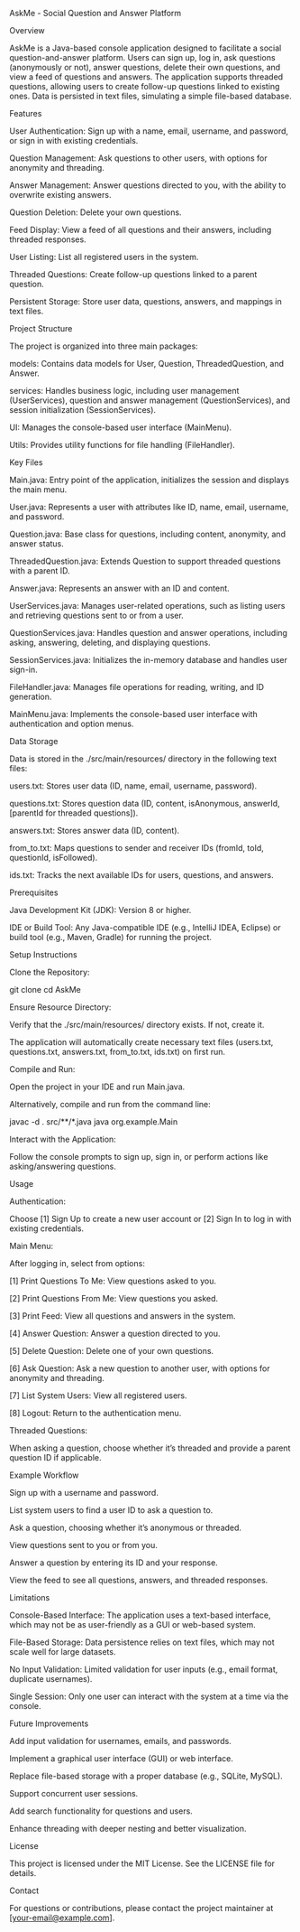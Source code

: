 AskMe - Social Question and Answer Platform

Overview

AskMe is a Java-based console application designed to facilitate a social question-and-answer platform. Users can sign up, log in, ask questions (anonymously or not), answer questions, delete their own questions, and view a feed of questions and answers. The application supports threaded questions, allowing users to create follow-up questions linked to existing ones. Data is persisted in text files, simulating a simple file-based database.

Features





User Authentication: Sign up with a name, email, username, and password, or sign in with existing credentials.



Question Management: Ask questions to other users, with options for anonymity and threading.



Answer Management: Answer questions directed to you, with the ability to overwrite existing answers.



Question Deletion: Delete your own questions.



Feed Display: View a feed of all questions and their answers, including threaded responses.



User Listing: List all registered users in the system.



Threaded Questions: Create follow-up questions linked to a parent question.



Persistent Storage: Store user data, questions, answers, and mappings in text files.

Project Structure

The project is organized into three main packages:





models: Contains data models for User, Question, ThreadedQuestion, and Answer.



services: Handles business logic, including user management (UserServices), question and answer management (QuestionServices), and session initialization (SessionServices).



UI: Manages the console-based user interface (MainMenu).



Utils: Provides utility functions for file handling (FileHandler).

Key Files





Main.java: Entry point of the application, initializes the session and displays the main menu.



User.java: Represents a user with attributes like ID, name, email, username, and password.



Question.java: Base class for questions, including content, anonymity, and answer status.



ThreadedQuestion.java: Extends Question to support threaded questions with a parent ID.



Answer.java: Represents an answer with an ID and content.



UserServices.java: Manages user-related operations, such as listing users and retrieving questions sent to or from a user.



QuestionServices.java: Handles question and answer operations, including asking, answering, deleting, and displaying questions.



SessionServices.java: Initializes the in-memory database and handles user sign-in.



FileHandler.java: Manages file operations for reading, writing, and ID generation.



MainMenu.java: Implements the console-based user interface with authentication and option menus.

Data Storage

Data is stored in the ./src/main/resources/ directory in the following text files:





users.txt: Stores user data (ID, name, email, username, password).



questions.txt: Stores question data (ID, content, isAnonymous, answerId, [parentId for threaded questions]).



answers.txt: Stores answer data (ID, content).



from_to.txt: Maps questions to sender and receiver IDs (fromId, toId, questionId, isFollowed).



ids.txt: Tracks the next available IDs for users, questions, and answers.

Prerequisites





Java Development Kit (JDK): Version 8 or higher.



IDE or Build Tool: Any Java-compatible IDE (e.g., IntelliJ IDEA, Eclipse) or build tool (e.g., Maven, Gradle) for running the project.

Setup Instructions





Clone the Repository:

git clone <repository-url>
cd AskMe



Ensure Resource Directory:





Verify that the ./src/main/resources/ directory exists. If not, create it.



The application will automatically create necessary text files (users.txt, questions.txt, answers.txt, from_to.txt, ids.txt) on first run.



Compile and Run:





Open the project in your IDE and run Main.java.



Alternatively, compile and run from the command line:

javac -d . src/**/*.java
java org.example.Main



Interact with the Application:





Follow the console prompts to sign up, sign in, or perform actions like asking/answering questions.

Usage





Authentication:





Choose [1] Sign Up to create a new user account or [2] Sign In to log in with existing credentials.



Main Menu:





After logging in, select from options:





[1] Print Questions To Me: View questions asked to you.



[2] Print Questions From Me: View questions you asked.



[3] Print Feed: View all questions and answers in the system.



[4] Answer Question: Answer a question directed to you.



[5] Delete Question: Delete one of your own questions.



[6] Ask Question: Ask a new question to another user, with options for anonymity and threading.



[7] List System Users: View all registered users.



[8] Logout: Return to the authentication menu.



Threaded Questions:





When asking a question, choose whether it’s threaded and provide a parent question ID if applicable.

Example Workflow





Sign up with a username and password.



List system users to find a user ID to ask a question to.



Ask a question, choosing whether it’s anonymous or threaded.



View questions sent to you or from you.



Answer a question by entering its ID and your response.



View the feed to see all questions, answers, and threaded responses.

Limitations





Console-Based Interface: The application uses a text-based interface, which may not be as user-friendly as a GUI or web-based system.



File-Based Storage: Data persistence relies on text files, which may not scale well for large datasets.



No Input Validation: Limited validation for user inputs (e.g., email format, duplicate usernames).



Single Session: Only one user can interact with the system at a time via the console.

Future Improvements





Add input validation for usernames, emails, and passwords.



Implement a graphical user interface (GUI) or web interface.



Replace file-based storage with a proper database (e.g., SQLite, MySQL).



Support concurrent user sessions.



Add search functionality for questions and users.



Enhance threading with deeper nesting and better visualization.

License

This project is licensed under the MIT License. See the LICENSE file for details.

Contact

For questions or contributions, please contact the project maintainer at [your-email@example.com].
